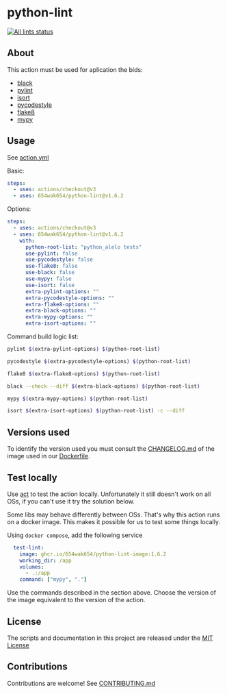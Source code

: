 # python-lint

<p align="left">
  <a href="https://github.com/654wak654/python-lint"><img alt="All lints status" src="https://github.com/654wak654/python-lint/workflows/all-lints/badge.svg"></a></p>

## About

This action must be used for aplication the bids:

- [black](https://github.com/psf/black)
- [pylint](https://www.pylint.org/)
- [isort](https://github.com/timothycrosley/isort)
- [pycodestyle](https://pycodestyle.readthedocs.io)
- [flake8](http://flake8.pycqa.org)
- [mypy](http://mypy-lang.org/)

## Usage

See [action.yml](action.yml)

Basic:

```yml
steps:
  - uses: actions/checkout@v3
  - uses: 654wak654/python-lint@v1.6.2
```

Options:

```yml
steps:
  - uses: actions/checkout@v3
  - uses: 654wak654/python-lint@v1.6.2
    with:
      python-root-list: "python_alelo tests"
      use-pylint: false
      use-pycodestyle: false
      use-flake8: false
      use-black: false
      use-mypy: false
      use-isort: false
      extra-pylint-options: ""
      extra-pycodestyle-options: ""
      extra-flake8-options: ""
      extra-black-options: ""
      extra-mypy-options: ""
      extra-isort-options: ""
```

Command build logic list:

```bash
pylint $(extra-pylint-options) $(python-root-list)

pycodestyle $(extra-pycodestyle-options) $(python-root-list)

flake8 $(extra-flake8-options) $(python-root-list)

black --check --diff $(extra-black-options) $(python-root-list)

mypy $(extra-mypy-options) $(python-root-list)

isort $(extra-isort-options) $(python-root-list) -c --diff
```

## Versions used

To identify the version used you must consult the [CHANGELOG.md](https://github.com/654wak654/python-lint-image/blob/master/CHANGELOG.md) of the image used in our [Dockerfile](https://github.com/654wak654/python-lint-image/blob/master/Dockerfile).

## Test locally

Use [act](https://github.com/nektos/act) to test the action locally.
Unfortunately it still doesn't work on all OSs, if you can't use it try the solution below.

Some libs may behave differently between OSs.
That's why this action runs on a docker image. This makes it possible for us to test some things locally.

Using `docker compose`, add the following service

```yml
  test-lint:
    image: ghcr.io/654wak654/python-lint-image:1.6.2
    working_dir: /app
    volumes:
      - .:/app
    command: ["mypy", "."]
```

Use the commands described in the section above. Choose the version of the image equivalent to the version of the action.

## License

The scripts and documentation in this project are released under the [MIT License](LICENSE)

## Contributions

Contributions are welcome! See [CONTRIBUTING.md](CONTRIBUTING.md)
